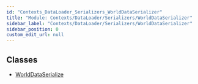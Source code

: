 ```yaml
---
id: "Contexts_DataLoader_Serializers_WorldDataSerializer"
title: "Module: Contexts/DataLoader/Serializers/WorldDataSerializer"
sidebar_label: "Contexts/DataLoader/Serializers/WorldDataSerializer"
sidebar_position: 0
custom_edit_url: null
---
```


## Classes

- [WorldDataSerialize](../classes/Contexts_DataLoader_Serializers_WorldDataSerializer.WorldDataSerialize.md)
